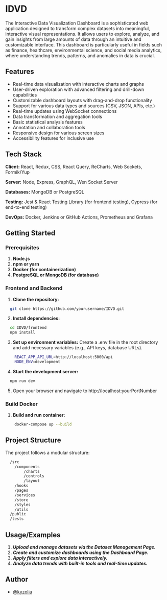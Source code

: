 
# IDVD

The Interactive Data Visualization Dashboard is a sophisticated web application designed to transform complex datasets into meaningful, interactive visual representations. It allows users to explore, analyze, and gain insights from large amounts of data through an intuitive and customizable interface. This dashboard is particularly useful in fields such as finance, healthcare, environmental science, and social media analytics, where understanding trends, patterns, and anomalies in data is crucial.
## Features

- Real-time data visualization with interactive charts and graphs
- User-driven exploration with advanced filtering and drill-down capabilities
- Customizable dashboard layouts with drag-and-drop functionality
- Support for various data types and sources (CSV, JSON, APIs, etc.)
- Real-time updates using WebSocket connections
- Data transformation and aggregation tools
- Basic statistical analysis features
- Annotation and collaboration tools
- Responsive design for various screen sizes
- Accessibility features for inclusive use


## Tech Stack

**Client:** React, Redux, CSS, React Query, ReCharts, Web Sockets, Formik/Yup

**Server:** Node, Express, GraphQL, Wen Socket Server

**Databases:** MongoDB or PostgreSQL

**Testing:** Jest & React Testing Library (for frontend testing), Cypress (for end-to-end testing)

**DevOps:** Docker, Jenkins or GitHub Actions, Prometheus and Grafana
##  Getting Started
### Prerequisites
1. **Node.js**
2. **npm or yarn**
3. **Docker (for containerization)**
4. **PostgreSQL or MongoDB (for database)**

### Frontend and Backend
1. **Clone the repository:**

```bash
  git clone https://github.com/yourusername/IDVD.git
```
2. **Install dependencies:**

```bash
  cd IDVD/frontend
  npm install 
```

3. **Set up environment variables:**
Create a .env file in the root directory and add necessary variables (e.g., API keys, database URLs).
```bash
    REACT_APP_API_URL=http://localhost:5000/api
    NODE_ENV=development
```

4. **Start the development server:**
```bash
  npm run dev
```

5. Open your browser and navigate to http://localhost:yourPortNumber

### Build Docker
1. **Build and run container:**
```bash
    docker-compose up --build
```

## Project Structure

The project follows a modular structure:
```bash
  /src
    /components
        /charts
        /controls
        /layout
    /hooks
    /pages
    /services
    /store
    /styles
    /utils
  /public
  /tests
```
## Usage/Examples
1. ***Upload and manage datasets via the Dataset Management Page.***
2. ***Create and customize dashboards using the Dashboard Page.***
3. ***Apply filters and explore data interactively.***
4. ***Analyze data trends with built-in tools and real-time updates.***


## Author

- [@kyzolia](https://www.github.com/kyzolia)
